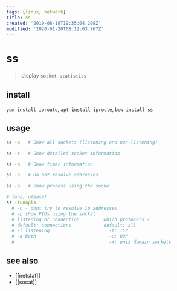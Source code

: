 ```yaml
---
tags: [linux, network]
title: ss
created: '2019-08-18T19:35:04.208Z'
modified: '2020-01-20T08:12:03.767Z'
---
```


# ss
> display `socket statistics`

## install
`yum install iproute`, `apt install iproute`, `bew install ss`

## usage
```sh
ss -a   # Show all sockets (listening and non-listening)

ss -e   # Show detailed socket information

ss -o   # Show timer information

ss -n   # Do not resolve addresses

ss -p   # Show process using the socke

# tuna, please! 
ss -tunapls
  # -n - dont try to resolve ip addresses
  # -p show PIDs using the sockat
  # listening or connection         which protocols ?
  # default: connections            default: all
  # -l listening                      -t: TCP
  # -a both                           -u: UDP
  #                                   -x: unix domain sockets
```

## see also
- [[netstat]]
- [[socat]]
